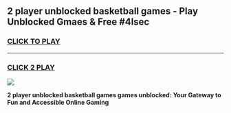 
## 2 player unblocked basketball games - Play Unblocked Gmaes & Free #4lsec
<h3>
<a href="https://news.freeplayer.one?title=2_player_unblocked_basketball_games&ref=24F">CLICK TO PLAY</a></h3>
<hr>

<h3>
<a href="https://news.freeplayer.one?title=2_player_unblocked_basketball_games&ref=24F">CLICK 2 PLAY</a>
  
</h3>

<a href="https://news.freeplayer.one?title=2_player_unblocked_basketball_games&ref=24F/"><img src="https://clearcache.store/games.png"></a>


**2 player unblocked basketball games games unblocked: Your Gateway to Fun and Accessible Online Gaming**
